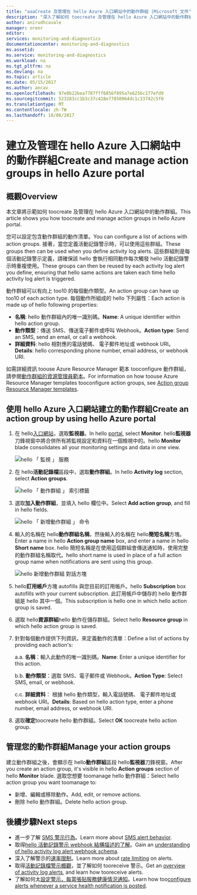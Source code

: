 ```yaml
---
title: "aaaCreate 及管理在 hello Azure 入口網站中的動作群組 |Microsoft 文件"
description: "深入了解如何 toocreate 及管理在 hello Azure 入口網站中的動作群組。"
author: anirudhcavale
manager: orenr
editor: 
services: monitoring-and-diagnostics
documentationcenter: monitoring-and-diagnostics
ms.assetid: 
ms.service: monitoring-and-diagnostics
ms.workload: na
ms.tgt_pltfrm: na
ms.devlang: na
ms.topic: article
ms.date: 05/15/2017
ms.author: ancav
ms.openlocfilehash: 97e0b22bea7787fff6856f895a7e6256c177efd9
ms.sourcegitcommit: 523283cc1b3c37c428e77850964dc1c33742c5f0
ms.translationtype: MT
ms.contentlocale: zh-TW
ms.lasthandoff: 10/06/2017
---
```

# <a name="create-and-manage-action-groups-in-hello-azure-portal"></a><span data-ttu-id="74e31-103">建立及管理在 hello Azure 入口網站中的動作群組</span><span class="sxs-lookup"><span data-stu-id="74e31-103">Create and manage action groups in hello Azure portal</span></span>
## <a name="overview"></a><span data-ttu-id="74e31-104">概觀</span><span class="sxs-lookup"><span data-stu-id="74e31-104">Overview</span></span> ##
<span data-ttu-id="74e31-105">本文章將示範如何 toocreate 及管理在 hello Azure 入口網站中的動作群組。</span><span class="sxs-lookup"><span data-stu-id="74e31-105">This article shows you how toocreate and manage action groups in hello Azure portal.</span></span>

<span data-ttu-id="74e31-106">您可以設定包含動作群組的動作清單。</span><span class="sxs-lookup"><span data-stu-id="74e31-106">You can configure a list of actions with action groups.</span></span> <span data-ttu-id="74e31-107">接著，當您定義活動記錄警示時，可以使用這些群組。</span><span class="sxs-lookup"><span data-stu-id="74e31-107">These groups then can be used when you define activity log alerts.</span></span> <span data-ttu-id="74e31-108">這些群組則是每個活動記錄警示定義，請確保該 hello 會執行相同動作每次觸發 hello 活動記錄警示時重複使用。</span><span class="sxs-lookup"><span data-stu-id="74e31-108">These groups can then be reused by each activity log alert you define, ensuring that hello same actions are taken each time hello activity log alert is triggered.</span></span>

<span data-ttu-id="74e31-109">動作群組可以有向上 too10 的每個動作類型。</span><span class="sxs-lookup"><span data-stu-id="74e31-109">An action group can have up too10 of each action type.</span></span> <span data-ttu-id="74e31-110">每個動作所組成的 hello 下列屬性：</span><span class="sxs-lookup"><span data-stu-id="74e31-110">Each action is made up of hello following properties:</span></span>

* <span data-ttu-id="74e31-111">**名稱**: hello 動作群組內的唯一識別碼。</span><span class="sxs-lookup"><span data-stu-id="74e31-111">**Name**: A unique identifier within hello action group.</span></span>  
* <span data-ttu-id="74e31-112">**動作類型**：傳送 SMS、傳送電子郵件或呼叫 Webhook。</span><span class="sxs-lookup"><span data-stu-id="74e31-112">**Action type**: Send an SMS, send an email, or call a webhook.</span></span>  
* <span data-ttu-id="74e31-113">**詳細資料**: hello 相對應的電話號碼、 電子郵件地址或 webhook URI。</span><span class="sxs-lookup"><span data-stu-id="74e31-113">**Details**: hello corresponding phone number, email address, or webhook URI.</span></span>

<span data-ttu-id="74e31-114">如需詳細資訊 toouse Azure Resource Manager 範本 tooconfigure 動作群組，請參閱[動作群組的資源管理員範本](monitoring-create-action-group-with-resource-manager-template.md)。</span><span class="sxs-lookup"><span data-stu-id="74e31-114">For information on how toouse Azure Resource Manager templates tooconfigure action groups, see [Action group Resource Manager templates](monitoring-create-action-group-with-resource-manager-template.md).</span></span>

## <a name="create-an-action-group-by-using-hello-azure-portal"></a><span data-ttu-id="74e31-115">使用 hello Azure 入口網站建立的動作群組</span><span class="sxs-lookup"><span data-stu-id="74e31-115">Create an action group by using hello Azure portal</span></span> ##
1. <span data-ttu-id="74e31-116">在 hello[入口網站](https://portal.azure.com)，選取**監視器**。</span><span class="sxs-lookup"><span data-stu-id="74e31-116">In hello [portal](https://portal.azure.com), select **Monitor**.</span></span> <span data-ttu-id="74e31-117">hello**監視器**刀鋒視窗中將合併所有將監視設定和資料在一個檢視中的。</span><span class="sxs-lookup"><span data-stu-id="74e31-117">hello **Monitor** blade consolidates all your monitoring settings and data in one view.</span></span>

    ![hello 「 監視 」 服務](./media/monitoring-action-groups/home-monitor.png)
2. <span data-ttu-id="74e31-119">在 hello**活動記錄檔**區段中，選取**動作群組**。</span><span class="sxs-lookup"><span data-stu-id="74e31-119">In hello **Activity log** section, select **Action groups**.</span></span>

    ![hello 「 動作群組 」 索引標籤](./media/monitoring-action-groups/action-groups-blade.png)
3. <span data-ttu-id="74e31-121">選取**加入動作群組**，並填入 hello 欄位中。</span><span class="sxs-lookup"><span data-stu-id="74e31-121">Select **Add action group**, and fill in hello fields.</span></span>

    ![hello 「 新增動作群組 」 命令](./media/monitoring-action-groups/add-action-group.png)
4. <span data-ttu-id="74e31-123">輸入的名稱在 hello**動作群組名稱**，然後輸入的名稱在 hello**簡短名稱**方塊。</span><span class="sxs-lookup"><span data-stu-id="74e31-123">Enter a name in hello **Action group name** box, and enter a name in hello **Short name** box.</span></span> <span data-ttu-id="74e31-124">hello 簡短名稱是在使用這個群組會傳送通知時，使用完整的動作群組名稱取代。</span><span class="sxs-lookup"><span data-stu-id="74e31-124">hello short name is used in place of a full action group name when notifications are sent using this group.</span></span>

      ![hello 新增動作群組 對話方塊](./media/monitoring-action-groups/action-group-define.png)

5. <span data-ttu-id="74e31-126">hello**訂用帳戶**方塊 autofills 與您目前的訂用帳戶。</span><span class="sxs-lookup"><span data-stu-id="74e31-126">hello **Subscription** box autofills with your current subscription.</span></span> <span data-ttu-id="74e31-127">此訂用帳戶中儲存的 hello 動作群組是 hello 其中一個。</span><span class="sxs-lookup"><span data-stu-id="74e31-127">This subscription is hello one in which hello action group is saved.</span></span>

6. <span data-ttu-id="74e31-128">選取 hello**資源群組**hello 動作在儲存群組。</span><span class="sxs-lookup"><span data-stu-id="74e31-128">Select hello **Resource group** in which hello action group is saved.</span></span>

7. <span data-ttu-id="74e31-129">針對每個動作提供下列資訊，來定義動作的清單：</span><span class="sxs-lookup"><span data-stu-id="74e31-129">Define a list of actions by providing each action's:</span></span>

    <span data-ttu-id="74e31-130">a.</span><span class="sxs-lookup"><span data-stu-id="74e31-130">a.</span></span> <span data-ttu-id="74e31-131">**名稱**：輸入此動作的唯一識別碼。</span><span class="sxs-lookup"><span data-stu-id="74e31-131">**Name**: Enter a unique identifier for this action.</span></span>

    <span data-ttu-id="74e31-132">b.</span><span class="sxs-lookup"><span data-stu-id="74e31-132">b.</span></span> <span data-ttu-id="74e31-133">**動作類型**：選取 SMS、電子郵件或 Webhook。</span><span class="sxs-lookup"><span data-stu-id="74e31-133">**Action Type**: Select SMS, email, or webhook.</span></span>

    <span data-ttu-id="74e31-134">c.</span><span class="sxs-lookup"><span data-stu-id="74e31-134">c.</span></span> <span data-ttu-id="74e31-135">**詳細資料**： 根據 hello 動作類型，輸入電話號碼、 電子郵件地址或 webhook URI。</span><span class="sxs-lookup"><span data-stu-id="74e31-135">**Details**: Based on hello action type, enter a phone number, email address, or webhook URI.</span></span>

8. <span data-ttu-id="74e31-136">選取**確定**toocreate hello 動作群組。</span><span class="sxs-lookup"><span data-stu-id="74e31-136">Select **OK** toocreate hello action group.</span></span>

## <a name="manage-your-action-groups"></a><span data-ttu-id="74e31-137">管理您的動作群組</span><span class="sxs-lookup"><span data-stu-id="74e31-137">Manage your action groups</span></span> ##
<span data-ttu-id="74e31-138">建立動作群組之後，會顯示在 hello**動作群組**區段 hello**監視器**刀鋒視窗。</span><span class="sxs-lookup"><span data-stu-id="74e31-138">After you create an action group, it's visible in hello **Action groups** section of hello **Monitor** blade.</span></span> <span data-ttu-id="74e31-139">選取您想要 toomanage hello 動作群組：</span><span class="sxs-lookup"><span data-stu-id="74e31-139">Select hello action group you want toomanage to:</span></span>

* <span data-ttu-id="74e31-140">新增、編輯或移除動作。</span><span class="sxs-lookup"><span data-stu-id="74e31-140">Add, edit, or remove actions.</span></span>
* <span data-ttu-id="74e31-141">刪除 hello 動作群組。</span><span class="sxs-lookup"><span data-stu-id="74e31-141">Delete hello action group.</span></span>

## <a name="next-steps"></a><span data-ttu-id="74e31-142">後續步驟</span><span class="sxs-lookup"><span data-stu-id="74e31-142">Next steps</span></span> ##
* <span data-ttu-id="74e31-143">進一步了解 [SMS 警示行為](monitoring-sms-alert-behavior.md)。</span><span class="sxs-lookup"><span data-stu-id="74e31-143">Learn more about [SMS alert behavior](monitoring-sms-alert-behavior.md).</span></span>  
* <span data-ttu-id="74e31-144">取得[hello 活動記錄警示 webhook 結構描述的了解](monitoring-activity-log-alerts-webhook.md)。</span><span class="sxs-lookup"><span data-stu-id="74e31-144">Gain an [understanding of hello activity log alert webhook schema](monitoring-activity-log-alerts-webhook.md).</span></span>  
* <span data-ttu-id="74e31-145">深入了解警示的[速率限制](monitoring-alerts-rate-limiting.md)。</span><span class="sxs-lookup"><span data-stu-id="74e31-145">Learn more about [rate limiting](monitoring-alerts-rate-limiting.md) on alerts.</span></span> 
* <span data-ttu-id="74e31-146">取得[活動記錄檔警示概觀](monitoring-overview-alerts.md)，並了解如何 tooreceive 警示。</span><span class="sxs-lookup"><span data-stu-id="74e31-146">Get an [overview of activity log alerts](monitoring-overview-alerts.md), and learn how tooreceive alerts.</span></span>  
* <span data-ttu-id="74e31-147">了解如何太[設定警示，每當張貼服務健康情況通知](monitoring-activity-log-alerts-on-service-notifications.md)。</span><span class="sxs-lookup"><span data-stu-id="74e31-147">Learn how too[configure alerts whenever a service health notification is posted](monitoring-activity-log-alerts-on-service-notifications.md).</span></span>
